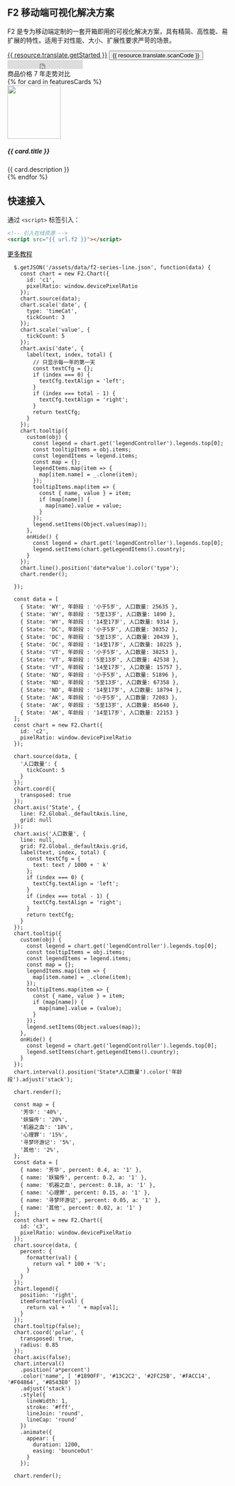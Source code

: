 <!--
template: home
title: F2
keywords:
  - F2
  - Chart
  - 图表
  - 移动端
  - Mobile
  - H5
description: F2 是专为移动端定制的一套开箱即用的可视化解决方案，基于图形语法理论，具有精简、高性能、易扩展的特性，适用于对性能、大小、扩展性要求严苛的场景。
featuresCards:
  - img: ${assets}/image/home/features-simple.svg
    title: 极小
    description: 在支持丰富（45+）图表的基础上保持代码量的小巧。
  - img: ${assets}/image/home/features-professional.svg
    title: 高性能
    description: 性能极致追求，针对移动设备做了大量的优化。
  - img: ${assets}/image/home/features-powerful.svg
    title: 强大扩展能力
    description: 任何图表，都可以基于图形语法灵活绘制，满足你无限的创意。
resource:
  jsFiles:
    - ${url.f2}
    - ${url.jquery}
-->

<section class="intro">
    <div class="container">
        <div class="header row">
            <div class="col-md-5">
                <h1>F2 移动端可视化解决方案</h1>
                <p class="main-info">F2 是专为移动端定制的一套开箱即用的可视化解决方案，具有精简、高性能、易扩展的特性。适用于对性能、大小、扩展性要求严苛的场景。</p>
                <a href="{{ products.f2.links.tutorial.href }}" class="btn btn-primary btn-lg btn-round-link">{{ resource.translate.getStarted }}</a>
                  <button class="btn btn-light border btn-lg btn-round-link" id="scanCodeBtn">{{ resource.translate.scanCode }}</button>
                <iframe class="btn-round-link btn btn-light btn-lg github-btn" src="https://ghbtns.com/github-btn.html?user=antvis&repo=f2&type=star&count=true&size=large" frameborder="0" scrolling="0" width="170px" height="20px"></iframe>
            </div>
            <div class="col-md-7">
              <div class="chart-wrapper">
                <div class="chart-header">
                  <div id="chartTitle">商品价格 7 年走势对比</div>
                </div>
                <div class="chart-content">
                  <div class="contianer slick">
                    <div id="commentsCarousel" class="carousel">
                      <div class="carousel-inner slick">
                        <div class="carousel-item active">
                          <canvas id="c1" style="width:375px;height:320px;"></canvas>
                        </div>
                        <div class="carousel-item">
                          <canvas id="c2" style="width:375px;height:320px;"></canvas>
                        </div>
                        <div class="carousel-item">
                          <canvas id="c3" style="width:375px;height:320px;"></canvas>
                        </div>
                      </div>
                    </div>
                  </div>
                </div>
              </div>
            </div>
        </div>
    </div>
</section>

<section class="features text-center">
    <div class="container">
        <div class="row">
            {% for card in featuresCards %}
            <div class="feature col-md-4 text-center">
                <img src="{{ card.img }}" alt="" width="120" height="120">
                <h5>{{ card.title }}</h5>
                <div class="detail">{{ card.description }}</div>
            </div>
            {% endfor %}
        </div>
    </div>
</section>

<section class="get-started text-center">
<div class="container">
    <h2>快速接入</h2>
    <p>通过 <code>&lt;script&gt;</code> 标签引入：</p>

```html
<!-- 引入在线资源 -->
<script src="{{ url.f2 }}"></script>
```

</div>
<a href="{{ products.f2.links.tutorial.href }}"  class="btn btn-primary btn-lg btn-round-link more-tutorial">更多教程</a>
</section>

<div style="position: absolute;">
  <div class="scancode-wrapper">
    <div class="scancode-content">
      <div class="scancode-arrow"></div>
      <div class="scancode-inner">
        <div id="scanCode" data-url={{ products.f2.qrCode.href }} ></div>
      </div>
    </div>
  </div>
</div>

<!-- chart1 -->

```js-
  $.getJSON('/assets/data/f2-series-line.json', function(data) {
    const chart = new F2.Chart({
      id: 'c1',
      pixelRatio: window.devicePixelRatio
    });
    chart.source(data);
    chart.scale('date', {
      type: 'timeCat',
      tickCount: 3
    });
    chart.scale('value', {
      tickCount: 5
    });
    chart.axis('date', {
      label(text, index, total) {
        // 只显示每一年的第一天
        const textCfg = {};
        if (index === 0) {
          textCfg.textAlign = 'left';
        }
        if (index === total - 1) {
          textCfg.textAlign = 'right';
        }
        return textCfg;
      }
    });
    chart.tooltip({
      custom(obj) {
        const legend = chart.get('legendController').legends.top[0];
        const tooltipItems = obj.items;
        const legendItems = legend.items;
        const map = {};
        legendItems.map(item => {
          map[item.name] = _.clone(item);
        });
        tooltipItems.map(item => {
          const { name, value } = item;
          if (map[name]) {
            map[name].value = value;
          }
        });
        legend.setItems(Object.values(map));
      },
      onHide() {
        const legend = chart.get('legendController').legends.top[0];
        legend.setItems(chart.getLegendItems().country);
      }
    });
    chart.line().position('date*value').color('type');
    chart.render();

  });
```

<!-- chart2 -->

```js-
  const data = [
    { State: 'WY', 年龄段 : '小于5岁', 人口数量: 25635 },
    { State: 'WY', 年龄段 : '5至13岁', 人口数量: 1890 },
    { State: 'WY', 年龄段 : '14至17岁', 人口数量: 9314 },
    { State: 'DC', 年龄段 : '小于5岁', 人口数量: 30352 },
    { State: 'DC', 年龄段 : '5至13岁', 人口数量: 20439 },
    { State: 'DC', 年龄段 : '14至17岁', 人口数量: 10225 },
    { State: 'VT', 年龄段 : '小于5岁', 人口数量: 38253 },
    { State: 'VT', 年龄段 : '5至13岁', 人口数量: 42538 },
    { State: 'VT', 年龄段 : '14至17岁', 人口数量: 15757 },
    { State: 'ND', 年龄段 : '小于5岁', 人口数量: 51896 },
    { State: 'ND', 年龄段 : '5至13岁', 人口数量: 67358 },
    { State: 'ND', 年龄段 : '14至17岁', 人口数量: 18794 },
    { State: 'AK', 年龄段 : '小于5岁', 人口数量: 72083 },
    { State: 'AK', 年龄段 : '5至13岁', 人口数量: 85640 },
    { State: 'AK', 年龄段 : '14至17岁', 人口数量: 22153 }
  ];
  const chart = new F2.Chart({
    id: 'c2',
    pixelRatio: window.devicePixelRatio
  });

  chart.source(data, {
    '人口数量': {
      tickCount: 5
    }
  });
  chart.coord({
    transposed: true
  });
  chart.axis('State', {
    line: F2.Global._defaultAxis.line,
    grid: null
  });
  chart.axis('人口数量', {
    line: null,
    grid: F2.Global._defaultAxis.grid,
    label(text, index, total) {
      const textCfg = {
        text: text / 1000 + ' k'
      };
      if (index === 0) {
        textCfg.textAlign = 'left';
      }
      if (index === total - 1) {
        textCfg.textAlign = 'right';
      }
      return textCfg;
    }
  });
  chart.tooltip({
    custom(obj) {
      const legend = chart.get('legendController').legends.top[0];
      const tooltipItems = obj.items;
      const legendItems = legend.items;
      const map = {};
      legendItems.map(item => {
        map[item.name] = _.clone(item);
      });
      tooltipItems.map(item => {
        const { name, value } = item;
        if (map[name]) {
          map[name].value = (value);
        }
      });
      legend.setItems(Object.values(map));
    },
    onHide() {
      const legend = chart.get('legendController').legends.top[0];
      legend.setItems(chart.getLegendItems().country);
    }
  });
  chart.interval().position('State*人口数量').color('年龄段').adjust('stack');

  chart.render();
```

<!-- chart3 -->

```js-
  const map = {
    '芳华': '40%',
    '妖猫传': '20%',
    '机器之血': '18%',
    '心理罪': '15%',
    '寻梦环游记': '5%',
    '其他': '2%',
  };
  const data = [
    { name: '芳华', percent: 0.4, a: '1' },
    { name: '妖猫传', percent: 0.2, a: '1' },
    { name: '机器之血', percent: 0.18, a: '1' },
    { name: '心理罪', percent: 0.15, a: '1' },
    { name: '寻梦环游记', percent: 0.05, a: '1' },
    { name: '其他', percent: 0.02, a: '1' }
  ];
  const chart = new F2.Chart({
    id: 'c3',
    pixelRatio: window.devicePixelRatio
  });
  chart.source(data, {
    percent: {
      formatter(val) {
        return val * 100 + '%';
      }
    }
  });
  chart.legend({
    position: 'right',
    itemFormatter(val) {
      return val + '  ' + map[val];
    }
  });
  chart.tooltip(false);
  chart.coord('polar', {
    transposed: true,
    radius: 0.85
  });
  chart.axis(false);
  chart.interval()
    .position('a*percent')
    .color('name', [ '#1890FF', '#13C2C2', '#2FC25B', '#FACC14', '#F04864', '#8543E0' ])
    .adjust('stack')
    .style({
      lineWidth: 1,
      stroke: '#fff',
      lineJoin: 'round',
      lineCap: 'round'
    })
    .animate({
      appear: {
        duration: 1200,
        easing: 'bounceOut'
      }
    });

  chart.render();

```

